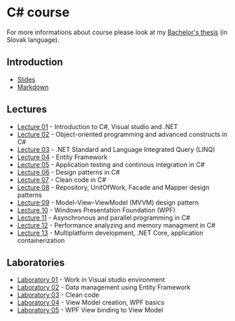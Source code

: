 # C# course
For more informations about course please look at my [Bachelor's thesis](https://www.vutbr.cz/www_base/zav_prace_soubor_verejne.php?file_id=197505) (in Slovak language).

## Introduction
* [Slides](https://gitpitch.com/orlicekm/CsharpCourse/master?p=Introduction)  
* [Markdown](/Introduction/PITCHME.md)

## Lectures
* [Lecture 01](/Lectures/Lecture01)  - Introduction to C#, Visual studio and .NET
* [Lecture 02](/Lectures/Lecture02)  - Object-oriented programming and advanced constructs in C#
* [Lecture 03](/Lectures/Lecture03)  - .NET Standard and Language Integrated Query (LINQ)
* [Lecture 04](/Lectures/Lecture04)  - Entity Framework
* [Lecture 05](/Lectures/Lecture05)  - Application testing and continous integration in C#
* [Lecture 06](/Lectures/Lecture06)  - Design patterns in C#
* [Lecture 07](/Lectures/Lecture07)  - Clean code in C#
* [Lecture 08](/Lectures/Lecture08)  - Repository, UnitOfWork, Facade and Mapper design patterns
* [Lecture 09](/Lectures/Lecture09)  - Model–View–ViewModel (MVVM) design pattern
* [Lecture 10](/Lectures/Lecture10)  - Windows Presentation Foundation (WPF)
* [Lecture 11](/Lectures/Lecture11)  - Asynchronous and parallel programming in C#
* [Lecture 12](/Lectures/Lecture12)  - Performance analyzing and memory managment in C#
* [Lecture 13](/Lectures/Lecture13)  - Multiplatform development, .NET Core, application containerization

## Laboratories
* [Laboratory 01](/Laboratories/Laboratory01) - Work in Visual studio environment
* [Laboratory 02](/Laboratories/Laboratory02) - Data management using Entity Framework
* [Laboratory 03](/Laboratories/Laboratory03) - Clean code
* [Laboratory 04](/Laboratories/Laboratory04) - View Model creation, WPF basics
* [Laboratory 05](/Laboratories/Laboratory05) - WPF View binding to View Model
